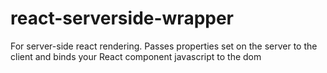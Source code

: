# react-serverside-wrapper
For server-side react rendering.  Passes properties set on the server to the client and binds your React component javascript to the dom

